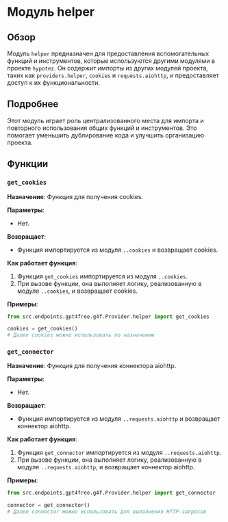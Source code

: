 # Модуль helper

## Обзор

Модуль `helper` предназначен для предоставления вспомогательных функций и инструментов, которые используются другими модулями в проекте `hypotez`. Он содержит импорты из других модулей проекта, таких как `providers.helper`, `cookies` и `requests.aiohttp`, и предоставляет доступ к их функциональности.

## Подробнее

Этот модуль играет роль централизованного места для импорта и повторного использования общих функций и инструментов. Это помогает уменьшить дублирование кода и улучшить организацию проекта.

## Функции

### `get_cookies`

**Назначение**: Функция для получения cookies.

**Параметры**:
- Нет.

**Возвращает**:
- Функция импортируется из модуля `..cookies` и возвращает cookies.

**Как работает функция**:

1. Функция `get_cookies` импортируется из модуля `..cookies`.
2. При вызове функции, она выполняет логику, реализованную в модуле `..cookies`, и возвращает cookies.

**Примеры**:
```python
from src.endpoints.gpt4free.g4f.Provider.helper import get_cookies

cookies = get_cookies()
# Далее cookies можно использовать по назначению
```

### `get_connector`

**Назначение**: Функция для получения коннектора aiohttp.

**Параметры**:
- Нет.

**Возвращает**:
- Функция импортируется из модуля `..requests.aiohttp` и возвращает коннектор aiohttp.

**Как работает функция**:

1. Функция `get_connector` импортируется из модуля `..requests.aiohttp`.
2. При вызове функции, она выполняет логику, реализованную в модуле `..requests.aiohttp`, и возвращает коннектор aiohttp.

**Примеры**:
```python
from src.endpoints.gpt4free.g4f.Provider.helper import get_connector

connector = get_connector()
# Далее connector можно использовать для выполнения HTTP-запросов